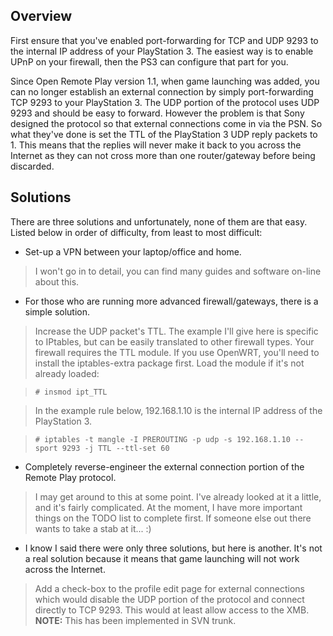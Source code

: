 ## Overview ##
First ensure that you've enabled port-forwarding for TCP and UDP 9293 to the internal IP address of your PlayStation 3.  The easiest way is to enable UPnP on your firewall, then the PS3 can configure that part for you.

Since Open Remote Play version 1.1, when game launching was added, you can no longer establish an external connection by simply port-forwarding TCP 9293 to your PlayStation 3.  The UDP portion of the protocol uses UDP 9293 and should be easy to forward.  However the problem is that Sony designed the protocol so that external connections come in via the PSN.  So what they've done is set the TTL of the PlayStation 3 UDP reply packets to 1. This means that the replies will never make it back to you across the Internet as they can not cross more than one router/gateway before being discarded.

## Solutions ##
There are three solutions and unfortunately, none of them are that easy.  Listed below in order of difficulty, from least to most difficult:

  * Set-up a VPN between your laptop/office and home.
> I won't go in to detail, you can find many guides and software on-line about this.

  * For those who are running more advanced firewall/gateways, there is a simple solution.
> Increase the UDP packet's TTL.  The example I'll give here is specific to IPtables, but can be easily translated to other firewall types.  Your firewall requires the TTL module.  If you use OpenWRT, you'll need to install the iptables-extra package first.  Load the module if it's not already loaded:

> `# insmod ipt_TTL`

> In the example rule below, 192.168.1.10 is the internal IP address of the PlayStation 3.

> `# iptables -t mangle -I PREROUTING -p udp -s 192.168.1.10 --sport 9293 -j TTL --ttl-set 60`

  * Completely reverse-engineer the external connection portion of the Remote Play protocol.
> I may get around to this at some point.  I've already looked at it a little, and it's fairly complicated.  At the moment, I have more important things on the TODO list to complete first.  If someone else out there wants to take a stab at it... :)

  * I know I said there were only three solutions, but here is another.  It's not a real solution because it means that game launching will not work across the Internet.
> Add a check-box to the profile edit page for external connections which would disable the UDP portion of the protocol and connect directly to TCP 9293.  This would at least allow access to the XMB.  **NOTE:** This has been implemented in SVN trunk.